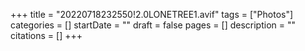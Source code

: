 +++
title = "20220718232550!2.0LONETREE1.avif"
tags = ["Photos"]
categories = []
startDate = ""
draft = false
pages = []
description = ""
citations = []
+++
